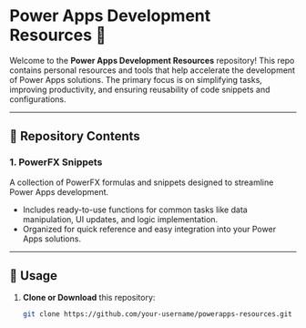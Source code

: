 # Power Apps Development Resources 🚀

Welcome to the **Power Apps Development Resources** repository! This repo contains personal resources and tools that help accelerate the development of Power Apps solutions. The primary focus is on simplifying tasks, improving productivity, and ensuring reusability of code snippets and configurations.  

---

## 📂 Repository Contents

### 1. **PowerFX Snippets**
A collection of PowerFX formulas and snippets designed to streamline Power Apps development.  
- Includes ready-to-use functions for common tasks like data manipulation, UI updates, and logic implementation.
- Organized for quick reference and easy integration into your Power Apps solutions.  

---

## 📌 Usage

1. **Clone or Download** this repository:
   ```bash
   git clone https://github.com/your-username/powerapps-resources.git
